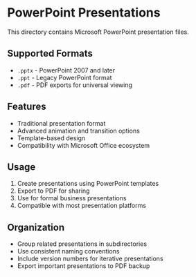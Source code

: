# PowerPoint Presentations

This directory contains Microsoft PowerPoint presentation files.

## Supported Formats
- `.pptx` - PowerPoint 2007 and later
- `.ppt` - Legacy PowerPoint format
- `.pdf` - PDF exports for universal viewing

## Features
- Traditional presentation format
- Advanced animation and transition options
- Template-based design
- Compatibility with Microsoft Office ecosystem

## Usage
1. Create presentations using PowerPoint templates
2. Export to PDF for sharing
3. Use for formal business presentations
4. Compatible with most presentation platforms

## Organization
- Group related presentations in subdirectories
- Use consistent naming conventions
- Include version numbers for iterative presentations
- Export important presentations to PDF backup
